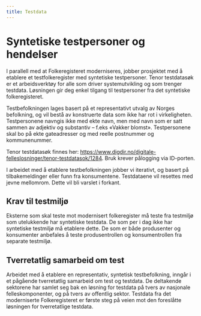 ```yaml
---
title: Testdata
---
```


# Syntetiske testpersoner og hendelser
I parallell med at Folkeregisteret moderniseres, jobber prosjektet med å etablere et testfolkeregister med syntetiske testpersoner. Tenor testdatasøk er et arbeidsverktøy for alle som driver systemutvikling og som trenger testdata. Løsningen gir deg enkel tilgang til testpersoner fra det syntetiske folkeregisteret.

Testbefolkningen lages basert på et representativt utvalg av Norges befolkning, og vil bestå av konstruerte data som ikke har rot i virkeligheten. Testpersonene navngis ikke med ekte navn, men med navn som er satt sammen av adjektiv og substantiv – f.eks «Vakker blomst». Testpersonene skal bo på ekte gateadresser og med reelle postnummer og kommunenummer.

Tenor testdatasøk finnes her: https://www.digdir.no/digitale-felleslosninger/tenor-testdatasok/1284. Bruk krever pålogging via ID-porten. 

I arbeidet med å etablere testbefolkningen jobber vi iterativt, og basert på tilbakemeldinger eller funn fra konsumentene.  Testdataene vil resettes med jevne mellomrom. Dette vil bli varslet i forkant.


 
## Krav til testmiljø
Eksterne som skal teste mot modernisert folkeregister må teste fra testmiljø som utelukkende har syntetiske testdata. De som per i dag ikke har syntetiske testmiljø må etablere dette. De som er både produsenter og konsumenter anbefales å teste produsentrollen og konsumentrollen fra separate testmiljø.

 
## Tverretatlig samarbeid om test
Arbeidet med å etablere en representativ, syntetisk testbefolkning, inngår i et pågående tverretatlig samarbeid om test og testdata. De deltakende sektorene har samlet seg bak en løsning for testdata på tvers av nasjonale felleskomponenter, og på tvers av offentlig sektor. Testdata fra det moderniserte Folkeregisteret er første steg på veien mot den foreslåtte løsningen for tverretatlige testdata.

 
